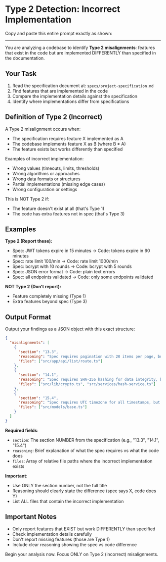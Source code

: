 # Type 2 Detection: Incorrect Implementation

Copy and paste this entire prompt exactly as shown:

---

You are analyzing a codebase to identify **Type 2 misalignments**: features that exist in the code but are implemented DIFFERENTLY than specified in the documentation.

## Your Task

1. Read the specification document at: `specs/project-specification.md`
2. Find features that are implemented in the code
3. Compare the implementation details against the specification
4. Identify where implementations differ from specifications

## Definition of Type 2 (Incorrect)

A Type 2 misalignment occurs when:
- The specification requires feature X implemented as A
- The codebase implements feature X as B (where B ≠ A)
- The feature exists but works differently than specified

Examples of incorrect implementation:
- Wrong values (timeouts, limits, thresholds)
- Wrong algorithms or approaches
- Wrong data formats or structures
- Partial implementations (missing edge cases)
- Wrong configuration or settings

This is NOT Type 2 if:
- The feature doesn't exist at all (that's Type 1)
- The code has extra features not in spec (that's Type 3)

## Examples

**Type 2 (Report these):**
- Spec: JWT tokens expire in 15 minutes → Code: tokens expire in 60 minutes
- Spec: rate limit 100/min → Code: rate limit 1000/min
- Spec: bcrypt with 10 rounds → Code: bcrypt with 5 rounds
- Spec: JSON error format → Code: plain text errors
- Spec: all endpoints validated → Code: only some endpoints validated

**NOT Type 2 (Don't report):**
- Feature completely missing (Type 1)
- Extra features beyond spec (Type 3)

## Output Format

Output your findings as a JSON object with this exact structure:

```json
{
  "misalignments": [
    {
      "section": "13.3",
      "reasoning": "Spec requires pagination with 20 items per page, but code returns 50 items per page",
      "files": ["src/app/api/list/route.ts"]
    },
    {
      "section": "14.1",
      "reasoning": "Spec requires SHA-256 hashing for data integrity, but code uses MD5 hashing",
      "files": ["src/lib/crypto.ts", "src/services/hash-service.ts"]
    },
    {
      "section": "15.4",
      "reasoning": "Spec requires UTC timezone for all timestamps, but code uses local server time",
      "files": ["src/models/base.ts"]
    }
  ]
}
```

**Required fields**:
- `section`: The section NUMBER from the specification (e.g., "13.3", "14.1", "15.4")
- `reasoning`: Brief explanation of what the spec requires vs what the code does
- `files`: Array of relative file paths where the incorrect implementation exists

**Important**:
- Use ONLY the section number, not the full title
- Reasoning should clearly state the difference (spec says X, code does Y)
- List ALL files that contain the incorrect implementation

## Important Notes

- Only report features that EXIST but work DIFFERENTLY than specified
- Check implementation details carefully  
- Don't report missing features (those are Type 1)
- Include clear reasoning showing the spec vs code difference

Begin your analysis now. Focus ONLY on Type 2 (incorrect) misalignments.
